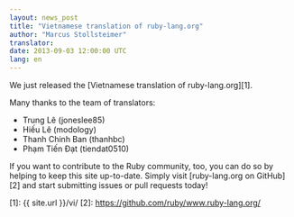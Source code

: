 ```yaml
---
layout: news_post
title: "Vietnamese translation of ruby-lang.org"
author: "Marcus Stollsteimer"
translator:
date: 2013-09-03 12:00:00 UTC
lang: en
---
```


We just released the [Vietnamese translation of ruby-lang.org][1].

Many thanks to the team of translators:

 * Trung Lê (joneslee85)
 * Hiếu Lê (modology)
 * Thanh Chinh Ban (thanhbc)
 * Phạm Tiến Đạt (tiendat0510)

If you want to contribute to the Ruby community, too,
you can do so by helping to keep this site up-to-date.
Simply visit [ruby-lang.org on GitHub][2] and start
submitting issues or pull requests today!



[1]: {{ site.url }}/vi/
[2]: https://github.com/ruby/www.ruby-lang.org/
